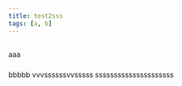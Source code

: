 ```yaml
---
title: test2sss
tags: [a, b]
---
```


##

aaa

###

bbbbb
vvvssssssvvsssss
sssssssssssssssssssss

###

##
